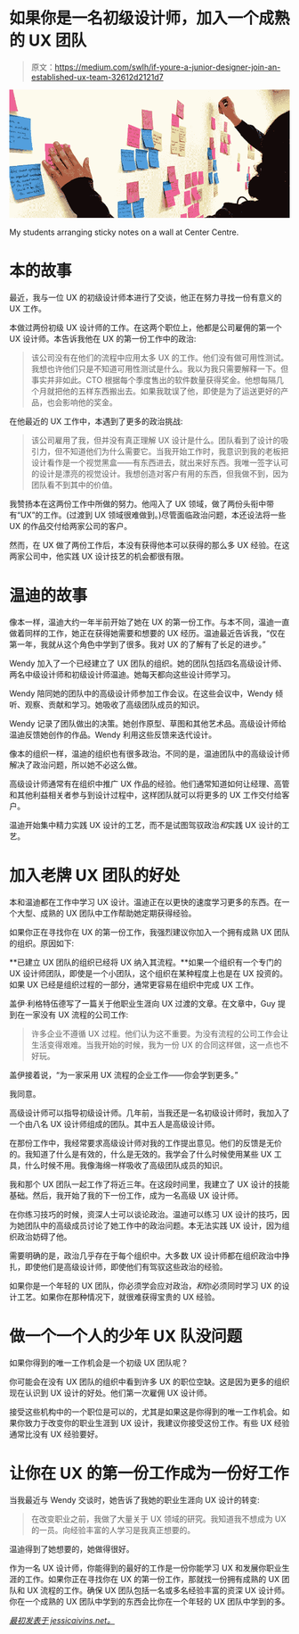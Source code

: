 # 如果你是一名初级设计师，加入一个成熟的 UX 团队

> 原文：<https://medium.com/swlh/if-youre-a-junior-designer-join-an-established-ux-team-32612d2121d7>

![](img/1d34d2f09523c3361701308ff18b903d.png)

My students arranging sticky notes on a wall at Center Centre.

# 本的故事

最近，我与一位 UX 的初级设计师本进行了交谈，他正在努力寻找一份有意义的 UX 工作。

本做过两份初级 UX 设计师的工作。在这两个职位上，他都是公司雇佣的第一个 UX 设计师。本告诉我他在 UX 的第一份工作中的政治:

> 该公司没有在他们的流程中应用太多 UX 的工作。他们没有做可用性测试。我想也许他们只是不知道可用性测试是什么。我以为我只需要解释一下。但事实并非如此。CTO 根据每个季度售出的软件数量获得奖金。他想每隔几个月就把他的五样东西搬出去。如果我耽误了他，即使是为了运送更好的产品，也会影响他的奖金。

在他最近的 UX 工作中，本遇到了更多的政治挑战:

> 该公司雇用了我，但并没有真正理解 UX 设计是什么。团队看到了设计的吸引力，但不知道他们为什么需要它。当我开始工作时，我意识到我的老板把设计看作是一个视觉黑盒——有东西进去，就出来好东西。我唯一签字认可的设计是漂亮的视觉设计。我想创造对客户有用的东西，但我做不到，因为团队看不到其中的价值。

我赞扬本在这两份工作中所做的努力。他闯入了 UX 领域，做了两份头衔中带有“UX”的工作。(过渡到 UX 领域很难做到。)尽管面临政治问题，本还设法将一些 UX 的作品交付给两家公司的客户。

然而，在 UX 做了两份工作后，本没有获得他本可以获得的那么多 UX 经验。在这两家公司中，他实践 UX 设计技艺的机会都很有限。

# 温迪的故事

像本一样，温迪大约一年半前开始了她在 UX 的第一份工作。与本不同，温迪一直做着同样的工作，她正在获得她需要和想要的 UX 经历。温迪最近告诉我，“仅在第一年，我就从这个角色中学到了很多。我对 UX 的了解有了长足的进步。”

Wendy 加入了一个已经建立了 UX 团队的组织。她的团队包括四名高级设计师、两名中级设计师和初级设计师温迪。她每天都向这些设计师学习。

Wendy 陪同她的团队中的高级设计师参加工作会议。在这些会议中，Wendy 倾听、观察、贡献和学习。她吸收了高级团队成员的知识。

Wendy 记录了团队做出的决策。她创作原型、草图和其他艺术品。高级设计师给温迪反馈她创作的作品。Wendy 利用这些反馈来迭代设计。

像本的组织一样，温迪的组织也有很多政治。不同的是，温迪团队中的高级设计师解决了政治问题，所以她不必这么做。

高级设计师通常有在组织中推广 UX 作品的经验。他们通常知道如何让经理、高管和其他利益相关者参与到设计过程中，这样团队就可以将更多的 UX 工作交付给客户。

温迪开始集中精力实践 UX 设计的工艺，而不是试图驾驭政治*和*实践 UX 设计的工艺。

# 加入老牌 UX 团队的好处

本和温迪都在工作中学习 UX 设计。温迪正在以更快的速度学习更多的东西。在一个大型、成熟的 UX 团队中工作帮助她定期获得经验。

如果你正在寻找你在 UX 的第一份工作，我强烈建议你加入一个拥有成熟 UX 团队的组织。原因如下:

**已建立 UX 团队的组织已经将 UX 纳入其流程。**如果一个组织有一个专门的 UX 设计师团队，即使是一个小团队，这个组织在某种程度上也是在 UX 投资的。如果 UX 已经是组织过程的一部分，通常更容易在组织中完成 UX 工作。

盖伊·利格特伍德写了一篇关于他职业生涯向 UX 过渡的文章。在文章中，Guy 提到在一家没有 UX 流程的公司工作:

> 许多企业不遵循 UX 过程。他们认为这不重要。为没有流程的公司工作会让生活变得艰难。当我开始的时候，我为一份 UX 的合同这样做，这一点也不好玩。

盖伊接着说，“为一家采用 UX 流程的企业工作——你会学到更多。”

我同意。

高级设计师可以指导初级设计师。几年前，当我还是一名初级设计师时，我加入了一个由八名 UX 设计师组成的团队。其中五人是高级设计师。

在那份工作中，我经常要求高级设计师对我的工作提出意见。他们的反馈是无价的。我知道了什么是有效的，什么是无效的。我学会了什么时候使用某些 UX 工具，什么时候不用。我像海绵一样吸收了高级团队成员的知识。

我和那个 UX 团队一起工作了将近三年。在这段时间里，我建立了 UX 设计的技能基础。然后，我开始了我的下一份工作，成为一名高级 UX 设计师。

在你练习技巧的时候，资深人士可以谈论政治。温迪可以练习 UX 设计的技巧，因为她团队中的高级成员讨论了她工作中的政治问题。本无法实践 UX 设计，因为组织政治妨碍了他。

需要明确的是，政治几乎存在于每个组织中。大多数 UX 设计师都在组织政治中挣扎，即使他们是高级设计师，即使他们有驾驭这些政治的经验。

如果你是一个年轻的 UX 团队，你必须学会应对政治，*和*你必须同时学习 UX 的设计工艺。如果你在那种情况下，就很难获得宝贵的 UX 经验。

# 做一个一个人的少年 UX 队没问题

如果你得到的唯一工作机会是一个初级 UX 团队呢？

你可能会在没有 UX 团队的组织中看到许多 UX 的职位空缺。这是因为更多的组织现在认识到 UX 设计的好处。他们第一次雇佣 UX 设计师。

接受这些机构中的一个职位是可以的，尤其是如果这是你得到的唯一工作机会。如果你致力于改变你的职业生涯到 UX 设计，我建议你接受这份工作。有些 UX 经验通常比没有 UX 经验要好。

# 让你在 UX 的第一份工作成为一份好工作

当我最近与 Wendy 交谈时，她告诉了我她的职业生涯向 UX 设计的转变:

> 在改变职业之前，我做了大量关于 UX 领域的研究。我知道我不想成为 UX 的一员。向经验丰富的人学习是我真正想要的。

温迪得到了她想要的，她做得很好。

作为一名 UX 设计师，你能得到的最好的工作是一份你能学习 UX 和发展你职业生涯的工作。如果你正在寻找你在 UX 的第一份工作，那就找一份拥有成熟的 UX 团队和 UX 流程的工作。确保 UX 团队包括一名或多名经验丰富的资深 UX 设计师。你在一个成熟的 UX 团队中学到的东西会比你在一个年轻的 UX 团队中学到的多。

*[最初发表于 jessicaivins.net。](https://jessicaivins.net/join-an-established-ux-team/)*